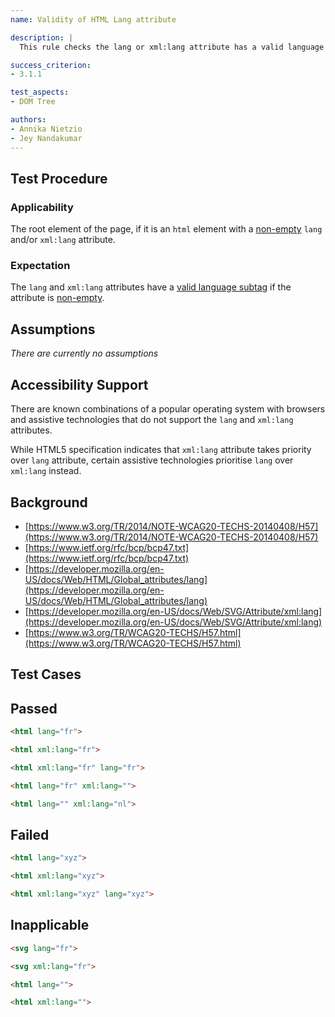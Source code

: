 ```yaml
---
name: Validity of HTML Lang attribute

description: |
  This rule checks the lang or xml:lang attribute has a valid language subtag.

success_criterion:
- 3.1.1

test_aspects:
- DOM Tree

authors:
- Annika Nietzio
- Jey Nandakumar
---
```


## Test Procedure

### Applicability

The root element of the page, if it is an `html` element with a [non-empty](#non-empty) `lang` and/or `xml:lang` attribute.

### Expectation

The `lang` and `xml:lang` attributes have a [valid language subtag](#valid-language-subtag) if the attribute is [non-empty](#non-empty).

## Assumptions

*There are currently no assumptions*

## Accessibility Support

There are known combinations of a popular operating system with browsers and assistive technologies that do not support the `lang` and `xml:lang` attributes.

While HTML5 specification indicates that `xml:lang` attribute takes priority over `lang` attribute, certain assistive technologies prioritise `lang` over `xml:lang` instead.

## Background

- [https://www.w3.org/TR/2014/NOTE-WCAG20-TECHS-20140408/H57](https://www.w3.org/TR/2014/NOTE-WCAG20-TECHS-20140408/H57)
- [https://www.ietf.org/rfc/bcp/bcp47.txt](https://www.ietf.org/rfc/bcp/bcp47.txt)
- [https://developer.mozilla.org/en-US/docs/Web/HTML/Global_attributes/lang](https://developer.mozilla.org/en-US/docs/Web/HTML/Global_attributes/lang)
- [https://developer.mozilla.org/en-US/docs/Web/SVG/Attribute/xml:lang](https://developer.mozilla.org/en-US/docs/Web/SVG/Attribute/xml:lang)
- [https://www.w3.org/TR/WCAG20-TECHS/H57.html](https://www.w3.org/TR/WCAG20-TECHS/H57.html)

## Test Cases

## Passed

```html
<html lang="fr">
```

```html
<html xml:lang="fr">
```

```html
<html xml:lang="fr" lang="fr">
```

```html
<html lang="fr" xml:lang="">
```

```html
<html lang="" xml:lang="nl">
```

## Failed

```html
<html lang="xyz">
```

```html
<html xml:lang="xyz">
```

```html
<html xml:lang="xyz" lang="xyz">
```

## Inapplicable

```html
<svg lang="fr">
```

```html
<svg xml:lang="fr">
```

```html
<html lang="">
```

```html
<html xml:lang="">
```